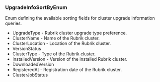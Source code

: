 ### UpgradeInfoSortByEnum
Enum defining the available sorting fields for cluster upgrade information queries.

- UpgradeType - Rubrik cluster upgrade type preference.
- ClusterName - Name of the Rubrik cluster.
- ClusterLocation - Location of the Rubrik cluster.
- VersionStatus
- ClusterType - Type of the Rubrik cluster.
- InstalledVersion - Version of the installed Rubrik cluster.
- DownloadedVersion
- RegisteredAt - Registration date of the Rubrik cluster.
- ClusterJobStatus
